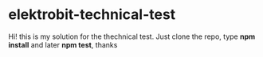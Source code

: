 ﻿# elektrobit-technical-test

Hi! this is my solution for the thechnical test. Just clone the repo, type **npm install** and later **npm test**, thanks
